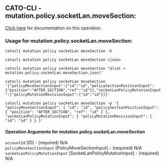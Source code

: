 
## CATO-CLI - mutation.policy.socketLan.moveSection:
[Click here](https://api.catonetworks.com/documentation/#mutation-mutation.policy.socketLan.moveSection) for documentation on this operation.

### Usage for mutation.policy.socketLan.moveSection:

`catocli mutation policy socketLan moveSection -h`

`catocli mutation policy socketLan moveSection <json>`

`catocli mutation policy socketLan moveSection "$(cat < mutation.policy.socketLan.moveSection.json)"`

`catocli mutation policy socketLan moveSection '{"policyMoveSectionInput":{"id":"id","policySectionPositionInput":{"position":"AFTER_SECTION","ref":"id"}},"socketLanPolicyMutationInput":{"policyMutationRevisionInput":{"id":"id"}}}'`

`catocli mutation policy socketLan moveSection -p '{
    "policyMoveSectionInput": {
        "id": "id",
        "policySectionPositionInput": {
            "position": "AFTER_SECTION",
            "ref": "id"
        }
    },
    "socketLanPolicyMutationInput": {
        "policyMutationRevisionInput": {
            "id": "id"
        }
    }
}'`


#### Operation Arguments for mutation.policy.socketLan.moveSection ####

`accountId` [ID] - (required) N/A    
`policyMoveSectionInput` [PolicyMoveSectionInput] - (required) N/A    
`socketLanPolicyMutationInput` [SocketLanPolicyMutationInput] - (required) N/A    
